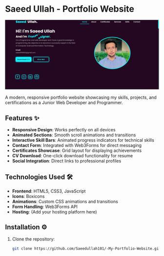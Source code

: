 # Saeed Ullah - Portfolio Website

![Portfolio Screenshot](./Asset/portfolio-screenshot.jpg) 

A modern, responsive portfolio website showcasing my skills, projects, and certifications as a Junior Web Developer and Programmer.

## Features ✨
- **Responsive Design**: Works perfectly on all devices
- **Animated Sections**: Smooth scroll animations and transitions
- **Interactive Skill Bars**: Animated progress indicators for technical skills
- **Contact Form**: Integrated with Web3Forms for direct messaging
- **Certificates Showcase**: Grid layout for displaying achievements
- **CV Download**: One-click download functionality for resume
- **Social Integration**: Direct links to professional profiles

## Technologies Used 🛠️
- **Frontend**: HTML5, CSS3, JavaScript
- **Icons**: Boxicons
- **Animations**: Custom CSS animations and transitions
- **Form Handling**: Web3Forms API
- **Hosting**: (Add your hosting platform here)

## Installation ⚙️
1. Clone the repository:
   ```bash
   git clone https://github.com/Saeedullah101/-My-Portfolio-Website.git
